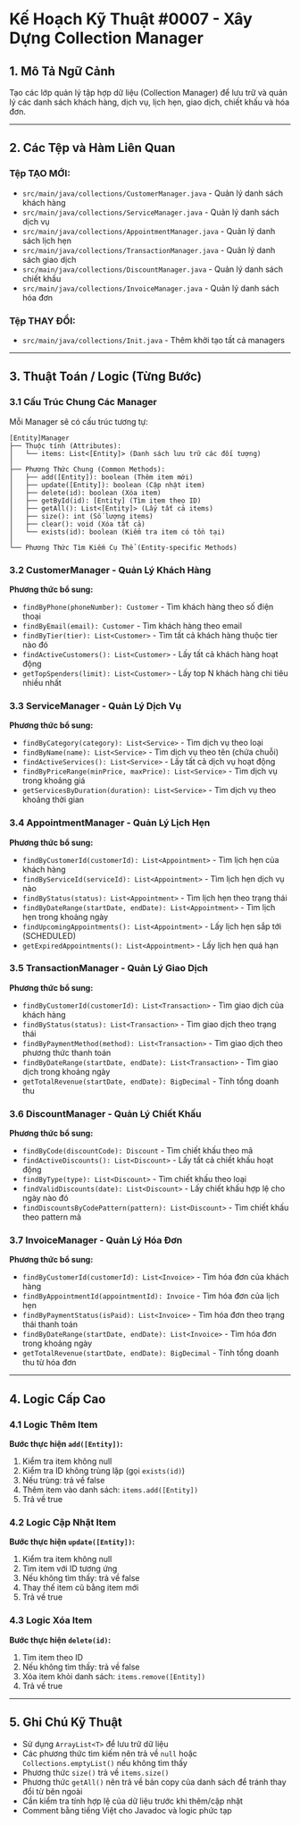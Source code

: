 # Kế Hoạch Kỹ Thuật #0007 - Xây Dựng Collection Manager

## 1. Mô Tả Ngữ Cảnh

Tạo các lớp quản lý tập hợp dữ liệu (Collection Manager) để lưu trữ và quản lý các danh sách khách hàng, dịch vụ, lịch hẹn, giao dịch, chiết khấu và hóa đơn.

---

## 2. Các Tệp và Hàm Liên Quan

### Tệp TẠO MỚI:

- `src/main/java/collections/CustomerManager.java` - Quản lý danh sách khách hàng
- `src/main/java/collections/ServiceManager.java` - Quản lý danh sách dịch vụ
- `src/main/java/collections/AppointmentManager.java` - Quản lý danh sách lịch hẹn
- `src/main/java/collections/TransactionManager.java` - Quản lý danh sách giao dịch
- `src/main/java/collections/DiscountManager.java` - Quản lý danh sách chiết khấu
- `src/main/java/collections/InvoiceManager.java` - Quản lý danh sách hóa đơn

### Tệp THAY ĐỔI:

- `src/main/java/collections/Init.java` - Thêm khởi tạo tất cả managers

---

## 3. Thuật Toán / Logic (Từng Bước)

### 3.1 Cấu Trúc Chung Các Manager

Mỗi Manager sẽ có cấu trúc tương tự:

```
[Entity]Manager
├── Thuộc tính (Attributes):
│   └── items: List<[Entity]> (Danh sách lưu trữ các đối tượng)
│
├── Phương Thức Chung (Common Methods):
│   ├── add([Entity]): boolean (Thêm item mới)
│   ├── update([Entity]): boolean (Cập nhật item)
│   ├── delete(id): boolean (Xóa item)
│   ├── getById(id): [Entity] (Tìm item theo ID)
│   ├── getAll(): List<[Entity]> (Lấy tất cả items)
│   ├── size(): int (Số lượng items)
│   ├── clear(): void (Xóa tất cả)
│   └── exists(id): boolean (Kiểm tra item có tồn tại)
│
└── Phương Thức Tìm Kiếm Cụ Thể (Entity-specific Methods)
```

### 3.2 CustomerManager - Quản Lý Khách Hàng

**Phương thức bổ sung:**

- `findByPhone(phoneNumber): Customer` - Tìm khách hàng theo số điện thoại
- `findByEmail(email): Customer` - Tìm khách hàng theo email
- `findByTier(tier): List<Customer>` - Tìm tất cả khách hàng thuộc tier nào đó
- `findActiveCustomers(): List<Customer>` - Lấy tất cả khách hàng hoạt động
- `getTopSpenders(limit): List<Customer>` - Lấy top N khách hàng chi tiêu nhiều nhất

### 3.3 ServiceManager - Quản Lý Dịch Vụ

**Phương thức bổ sung:**

- `findByCategory(category): List<Service>` - Tìm dịch vụ theo loại
- `findByName(name): List<Service>` - Tìm dịch vụ theo tên (chứa chuỗi)
- `findActiveServices(): List<Service>` - Lấy tất cả dịch vụ hoạt động
- `findByPriceRange(minPrice, maxPrice): List<Service>` - Tìm dịch vụ trong khoảng giá
- `getServicesByDuration(duration): List<Service>` - Tìm dịch vụ theo khoảng thời gian

### 3.4 AppointmentManager - Quản Lý Lịch Hẹn

**Phương thức bổ sung:**

- `findByCustomerId(customerId): List<Appointment>` - Tìm lịch hẹn của khách hàng
- `findByServiceId(serviceId): List<Appointment>` - Tìm lịch hẹn dịch vụ nào
- `findByStatus(status): List<Appointment>` - Tìm lịch hẹn theo trạng thái
- `findByDateRange(startDate, endDate): List<Appointment>` - Tìm lịch hẹn trong khoảng ngày
- `findUpcomingAppointments(): List<Appointment>` - Lấy lịch hẹn sắp tới (SCHEDULED)
- `getExpiredAppointments(): List<Appointment>` - Lấy lịch hẹn quá hạn

### 3.5 TransactionManager - Quản Lý Giao Dịch

**Phương thức bổ sung:**

- `findByCustomerId(customerId): List<Transaction>` - Tìm giao dịch của khách hàng
- `findByStatus(status): List<Transaction>` - Tìm giao dịch theo trạng thái
- `findByPaymentMethod(method): List<Transaction>` - Tìm giao dịch theo phương thức thanh toán
- `findByDateRange(startDate, endDate): List<Transaction>` - Tìm giao dịch trong khoảng ngày
- `getTotalRevenue(startDate, endDate): BigDecimal` - Tính tổng doanh thu

### 3.6 DiscountManager - Quản Lý Chiết Khấu

**Phương thức bổ sung:**

- `findByCode(discountCode): Discount` - Tìm chiết khấu theo mã
- `findActiveDiscounts(): List<Discount>` - Lấy tất cả chiết khấu hoạt động
- `findByType(type): List<Discount>` - Tìm chiết khấu theo loại
- `findValidDiscounts(date): List<Discount>` - Lấy chiết khấu hợp lệ cho ngày nào đó
- `findDiscountsByCodePattern(pattern): List<Discount>` - Tìm chiết khấu theo pattern mã

### 3.7 InvoiceManager - Quản Lý Hóa Đơn

**Phương thức bổ sung:**

- `findByCustomerId(customerId): List<Invoice>` - Tìm hóa đơn của khách hàng
- `findByAppointmentId(appointmentId): Invoice` - Tìm hóa đơn của lịch hẹn
- `findByPaymentStatus(isPaid): List<Invoice>` - Tìm hóa đơn theo trạng thái thanh toán
- `findByDateRange(startDate, endDate): List<Invoice>` - Tìm hóa đơn trong khoảng ngày
- `getTotalRevenue(startDate, endDate): BigDecimal` - Tính tổng doanh thu từ hóa đơn

---

## 4. Logic Cấp Cao

### 4.1 Logic Thêm Item

**Bước thực hiện `add([Entity])`:**

1. Kiểm tra item không null
2. Kiểm tra ID không trùng lặp (gọi `exists(id)`)
3. Nếu trùng: trả về false
4. Thêm item vào danh sách: `items.add([Entity])`
5. Trả về true

### 4.2 Logic Cập Nhật Item

**Bước thực hiện `update([Entity])`:**

1. Kiểm tra item không null
2. Tìm item với ID tương ứng
3. Nếu không tìm thấy: trả về false
4. Thay thế item cũ bằng item mới
5. Trả về true

### 4.3 Logic Xóa Item

**Bước thực hiện `delete(id)`:**

1. Tìm item theo ID
2. Nếu không tìm thấy: trả về false
3. Xóa item khỏi danh sách: `items.remove([Entity])`
4. Trả về true

---

## 5. Ghi Chú Kỹ Thuật

- Sử dụng `ArrayList<T>` để lưu trữ dữ liệu
- Các phương thức tìm kiếm nên trả về `null` hoặc `Collections.emptyList()` nếu không tìm thấy
- Phương thức `size()` trả về `items.size()`
- Phương thức `getAll()` nên trả về bản copy của danh sách để tránh thay đổi từ bên ngoài
- Cần kiểm tra tính hợp lệ của dữ liệu trước khi thêm/cập nhật
- Comment bằng tiếng Việt cho Javadoc và logic phức tạp
